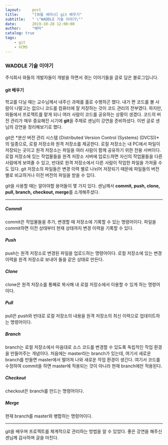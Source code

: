 ```yaml
---
layout:     post
title:      "[와들 세미나] git 배우기"
subtitle:   " \"WADDLE 기술 이야기\""
date:       2019-10-28 12:00:00
author:     "예띠"
catalog: true
tags:
    - git
    - VCMS
---
```


### WADDLE 기술 이야기

주식회사 와들의 개발자들이 개발을 하면서 겪는 이야기들을 글로 담은 블로그입니다. 

#### git 배우기

학교를 다닐 때는 교수님께서 내주신 과제를 홀로 수행하곤 했다. 내가 짠 코드를 볼 사람이 나말고는 없으니 코드를 컴퓨터에 잘 저장하는 것이 코드 관리의 전부였다. 하지만, 와들에서 프로젝트를 맡게 되니 여러 사람이 코드를 공유하는 상황이 생겼다. 코드의 버전 관리가 매우 중요해진 시기에 **git**을 주제로 센님이 강연을 준비하셨다. 이번 글로 센님의 강연을 정리해보기로 했다.

git은 *분산 버전 관리 시스템 (Distributed Version Control (Systems) (DVCS))*의 일종으로, 로컬 저장소와 원격 저장소를 제공한다. 로컬 저장소는 내 PC에서 파일이 저장되는 곳이고 원격 저장소는 파일을 여러 사람이 함께 공유하기 위한 전용 서버이다. 로컬 저장소에 있는 작업물들을 원격 저장소 서버에 업로드하면 자신의 작업물들을 다른 사람에게 보여줄 수 있고, 반대로 원격 저장소에서 다른 사람이 작업한 파일을 가져올 수도 있다. git 저장소의 파일들은 변경 이력 별로 나뉘어 저장되기 때문에 파일들의 버전 별로 비교하거나 이전 버전의 파일을 받을 수 있다.


git을 사용할 때는 알아야할 용어들이 몇 가지 있다. 센님께서 **commit, push, clone, pull, branch, checkout, merge**를 소개해주셨다.

* * *

##### Commit
commit은 작업물들을 추가, 변경할 때 저장소에 기록할 수 있는 명령어이다. 파일을commit하면 이전 상태부터 현재 상태까지 변경 이력을 기록할 수 있다.

##### Push
push는 원격 저장소로 변경된 파일을 업로드하는 명령어이다. 로컬 저장소에 있는 변경 이력을 원격 저장소로 보내어 둘을 같은 상태로 만든다.

##### Clone
clone은 원격 저장소를 통째로 복사해 내 로컬 저장소에서 이용할 수 있게 하는 명령어이다.

##### Pull
pull은 push와 반대로 로컬 저장소의 내용을 원격 저장소의 최신 이력으로 업데이트하는 명령어이다.

##### Branch
branch는 로컬 저장소에서 마음대로 소스 코드를 변경할 수 있도록 독립적인 작업 환경을 만들어주는 개념이다. 처음에는 master라는 branch가 있는데, 여기서 새로운 branch를 만들면 master에서 떨어져 나와 새로운 작업 환경이 생긴다. 여기서 코드를 수정하여 commit을 하면 master에 적용되는 것이 아니라 현재 branch에만 적용된다. 

##### Checkout
checkout은 branch를 만드는 명령어이다.

##### Merge
현재 branch를 master와 병합하는 명령어이다.

* * *

git을 배우며 프로젝트를 체계적으로 관리하는 방법을 알 수 있었다. 좋은 강연을 해주신 센님께 감사하며 글을 마친다.
